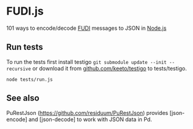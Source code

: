 FUDI.js
=======

101 ways to encode/decode [FUDI](http://en.wikipedia.org/wiki/FUDI) 
messages to JSON in [Node.js](http://nodejs.org)


Run tests
---------

To run the tests first install testigo 
`git submodule update --init --recursive` 
or download it from [github.com/keeto/testigo](https://github.com/keeto/testigo) 
to tests/testigo.

	node tests/run.js


See also
--------

PuRestJson (https://github.com/residuum/PuRestJson) 
provides [json-encode] and [json-decode] to work with
JSON data in Pd.
